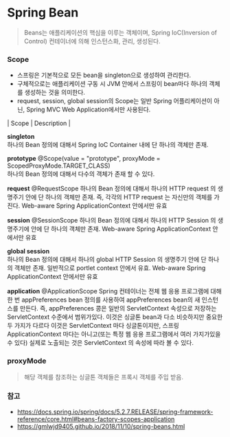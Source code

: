 # Spring Bean

> Beans는 애플리케이션의 핵심을 이루는 객체이며, Spring IoC(Inversion of Control) 컨테이너에 의해 인스턴스화, 관리, 생성된다.


### Scope
* 스프링은 기본적으로 모든 bean을 singleton으로 생성하여 관리한다.
* 구체적으로는 애플리케이션 구동 시 JVM 안에서 스프링이 bean마다 하나의 객체를 생성하는 것을 의미한다.
* request, session, global session의 Scope는 일반 Spring 어플리케이션이 아닌, Spring MVC Web Application에서만 사용된다.

| Scope | Description |


**singleton**  
하나의 Bean 정의에 대해서 Spring IoC Container 내에 단 하나의 객체만 존재.


**prototype** @Scope(value = "prototype", proxyMode = ScopedProxyMode.TARGET_CLASS)    
하나의 Bean 정의에 대해서 다수의 객체가 존재 할 수 있다.


**request**  @RequestScope
하나의 Bean 정의에 대해서 하나의 HTTP request 의 생명주기 안에 단 하나의 객체만 존재.
즉, 각각의 HTTP request 는 자신만의 객체를 가진다.
Web-aware Spring ApplicationContext 안에서만 유효


**session**  @SessionScope
하나의 Bean 정의에 대해서 하나의 HTTP Session 의 생명주기에 안에 단 하나의 객체만 존재.
Web-aware Spring ApplicationContext 안에서만 유효


**global session**    
하나의 Bean 정의에 대해서 하나의 global HTTP Session 의 생명주기 안에 단 하나의 객체만 존재.
일반적으로 portlet context 안에서 유효.
Web-aware Spring ApplicationContext 안에서만 유효

**application** @ApplicationScope
Spring 컨테이너는 전체 웹 응용 프로그램에 대해 한 번 appPreferences bean 정의를 사용하여 appPreferences bean의 새 인스턴스를 만든다.
즉, appPreferences 콩은 일반의 ServletContext 속성으로 저장하는 ServletContext 수준에서 범위가있다. 
이것은 싱글톤 bean과 다소 비슷하지만 중요한 두 가지가 다르다
이것은 ServletContext 마다 싱글톤이지만, 스프링 ApplicationContext 마다는 아니고(또는 특정 웹 응용 프로그램에서 여러 가지가있을 수 있다) 실제로 노출되는 것은 ServletContext 의 속성에 따라 볼 수 있다.

### proxyMode
> 해당 객체를 참조하는 싱글톤 객체들은 프록시 객체를 주입 받음.

### 참고
* https://docs.spring.io/spring/docs/5.2.7.RELEASE/spring-framework-reference/core.html#beans-factory-scopes-application
* https://gmlwjd9405.github.io/2018/11/10/spring-beans.html
